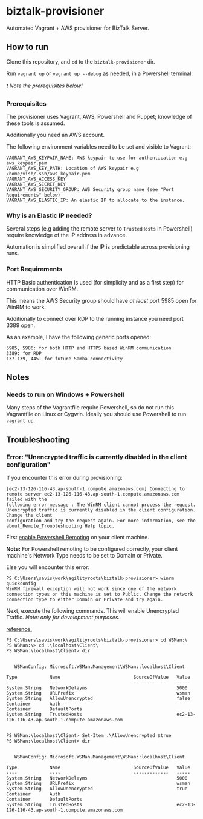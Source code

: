 # biztalk-provisioner
Automated Vagrant + AWS provisioner for BizTalk Server.

## How to run

Clone this repository, and `cd` to the `biztalk-provisioner` dir.

Run `vagrant up` or `vagrant up --debug` as needed, in a Powershell terminal.

:exclamation: _Note the prerequisites below!_

### Prerequisites

The provisioner uses Vagrant, AWS, Powershell and Puppet; knowledge of these tools is assumed.

Additionally you need an AWS account.

The following environment variables need to be set and visible to Vagrant:

```
VAGRANT_AWS_KEYPAIR_NAME: AWS keypair to use for authentication e.g aws_keypair.pem
VAGRANT_AWS_KEY_PATH: Location of AWS keypair e.g /home/vish/.ssh/aws_keypair.pem
VAGRANT_AWS_ACCESS_KEY
VAGRANT_AWS_SECRET_KEY
VAGRANT_AWS_SECURITY_GROUP: AWS Security group name (see "Port Requirements" below)
VAGRANT_AWS_ELASTIC_IP: An elastic IP to allocate to the instance.
```

### Why is an Elastic IP needed?

Several steps (e.g adding the remote server to `TrustedHosts` in Powershell) require knowledge of the IP address in advance.

Automation is simplified overall if the IP is predictable across provisioning runs.

### Port Requirements

HTTP Basic authentication is used (for simplicity and as a first step) for communication over WinRM.

This means the AWS Security group should have *at least* port 5985 open for WinRM to work.

Additionally to connect over RDP to the running instance you need port 3389 open.

As an example, I have the following generic ports opened:

```
5985, 5986: for both HTTP and HTTPS based WinRM communication
3389: for RDP
137-139, 445: for future Samba connectivity
```
## Notes

### Needs to run on Windows + Powershell
Many steps of the Vagrantfile require Powershell, so do not run this Vagrantfile on Linux or Cygwin. Ideally you should use Powershell to run `vagrant up`.

## Troubleshooting

### Error: "Unencrypted traffic is currently disabled in the client configuration"

If you encounter this error during provisioning:

```
[ec2-13-126-116-43.ap-south-1.compute.amazonaws.com] Connecting to remote server ec2-13-126-116-43.ap-south-1.compute.amazonaws.com failed with the
following error message : The WinRM client cannot process the request. Unencrypted traffic is currently disabled in the client configuration. Change the client
configuration and try the request again. For more information, see the about_Remote_Troubleshooting Help topic.
```

First [enable Powershell Remoting](https://technet.microsoft.com/en-us/library/ff700227.aspx) on your client machine.

**Note:** For Powershell remoting to be configured correctly, your client machine's Network Type needs to be set to Domain or Private.

Else you will encounter this error:

```
PS C:\Users\savis\work\agilityroots\biztalk-provisioner> winrm quickconfig
WinRM firewall exception will not work since one of the network connection types on this machine is set to Public. Change the network connection type to either Domain or Private and try again.
```

Next, execute the following commands. This will enable Unencrypted Traffic. *Note: only for development purposes.*

[reference.](https://stackoverflow.com/a/1473707/682912)

```
PS C:\Users\savis\work\agilityroots\biztalk-provisioner> cd WSMan:\
PS WSMan:\> cd .\localhost\Client\
PS WSMan:\localhost\Client> dir


   WSManConfig: Microsoft.WSMan.Management\WSMan::localhost\Client

Type            Name                           SourceOfValue   Value
----            ----                           -------------   -----
System.String   NetworkDelayms                                 5000
System.String   URLPrefix                                      wsman
System.String   AllowUnencrypted                               false
Container       Auth
Container       DefaultPorts
System.String   TrustedHosts                                   ec2-13-126-116-43.ap-south-1.compute.amazonaws.com


PS WSMan:\localhost\Client> Set-Item .\AllowUnencrypted $true
PS WSMan:\localhost\Client> dir


   WSManConfig: Microsoft.WSMan.Management\WSMan::localhost\Client

Type            Name                           SourceOfValue   Value
----            ----                           -------------   -----
System.String   NetworkDelayms                                 5000
System.String   URLPrefix                                      wsman
System.String   AllowUnencrypted                               true
Container       Auth
Container       DefaultPorts
System.String   TrustedHosts                                   ec2-13-126-116-43.ap-south-1.compute.amazonaws.com
```
